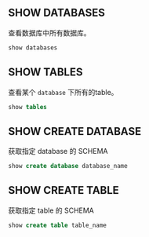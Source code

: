 
## SHOW DATABASES
查看数据库中所有数据库。
```SQL
show databases
```

## SHOW TABLES
查看某个 `database` 下所有的table。
```SQL
show tables
```

## SHOW CREATE DATABASE
获取指定 database 的 SCHEMA
```SQL
show create database database_name
```

## SHOW CREATE TABLE
获取指定 table 的 SCHEMA
```SQL
show create table table_name
```
